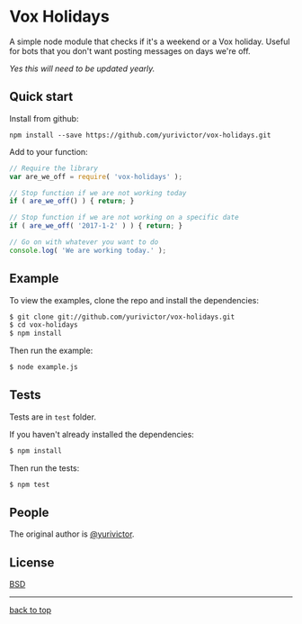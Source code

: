 # Vox Holidays

A simple node module that checks if it's a weekend or a Vox holiday. Useful for bots that you don't want posting messages on days we're off.

_Yes this will need to be updated yearly._

## Quick start

Install from github:

```
npm install --save https://github.com/yurivictor/vox-holidays.git
```

Add to your function:

```js
// Require the library
var are_we_off = require( 'vox-holidays' );

// Stop function if we are not working today
if ( are_we_off() ) { return; }

// Stop function if we are not working on a specific date
if ( are_we_off( '2017-1-2' ) ) { return; }

// Go on with whatever you want to do
console.log( 'We are working today.' );
```

## Example

To view the examples, clone the repo and install the dependencies:

```bash
$ git clone git://github.com/yurivictor/vox-holidays.git
$ cd vox-holidays
$ npm install
```

Then run the example:

```bash
$ node example.js
```

## Tests

Tests are in `test` folder.

If you haven't already installed the dependencies:

```bash
$ npm install
```

Then run the tests:

```bash
$ npm test
```

## People

The original author is [@yurivictor](https://github.com/yurivictor).

## License

[BSD](LICENSE)

---

[back to top](#vox-holidays)
